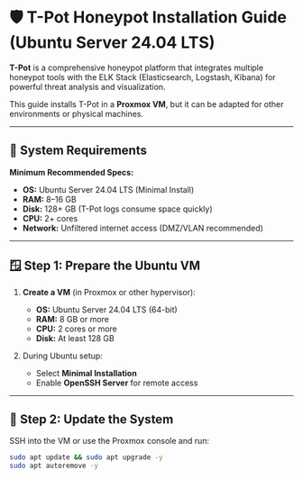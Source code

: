 # 🛡️ T-Pot Honeypot Installation Guide (Ubuntu Server 24.04 LTS)

**T-Pot** is a comprehensive honeypot platform that integrates multiple honeypot tools with the ELK Stack (Elasticsearch, Logstash, Kibana) for powerful threat analysis and visualization.

This guide installs T-Pot in a **Proxmox VM**, but it can be adapted for other environments or physical machines.

---

## 🧰 System Requirements

**Minimum Recommended Specs:**

- **OS:** Ubuntu Server 24.04 LTS (Minimal Install)
- **RAM:** 8–16 GB
- **Disk:** 128+ GB (T-Pot logs consume space quickly)
- **CPU:** 2+ cores
- **Network:** Unfiltered internet access (DMZ/VLAN recommended)

---

## 🪟 Step 1: Prepare the Ubuntu VM

1. **Create a VM** (in Proxmox or other hypervisor):
   - **OS:** Ubuntu Server 24.04 LTS (64-bit)
   - **RAM:** 8 GB or more
   - **CPU:** 2 cores or more
   - **Disk:** At least 128 GB

2. During Ubuntu setup:
   - Select **Minimal Installation**
   - Enable **OpenSSH Server** for remote access

---

## 🔁 Step 2: Update the System

SSH into the VM or use the Proxmox console and run:

```bash
sudo apt update && sudo apt upgrade -y
sudo apt autoremove -y
